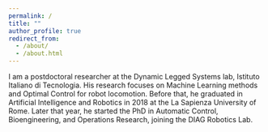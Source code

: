 ```yaml
---
permalink: /
title: ""
author_profile: true
redirect_from: 
  - /about/
  - /about.html
---
```


I am a postdoctoral researcher at the Dynamic Legged Systems lab, Istituto Italiano di Tecnologia. His research focuses on Machine Learning methods and Optimal Control for robot locomotion. Before that, he graduated in Artificial Intelligence and Robotics in 2018 at the La Sapienza University of Rome. Later that year, he started the PhD in Automatic Control, Bioengineering, and Operations Research, joining the DIAG Robotics Lab.